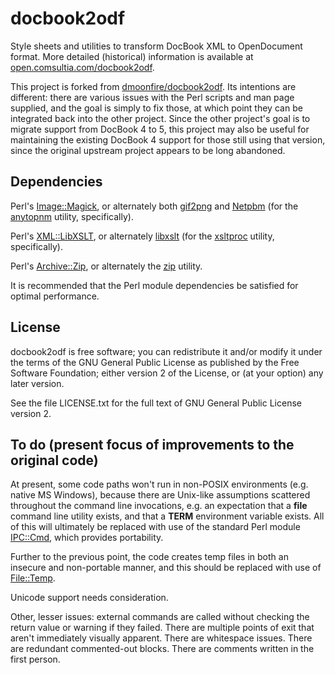 # docbook2odf

Style sheets and utilities to transform DocBook XML to OpenDocument format.
More detailed (historical) information is available at
[open.comsultia.com/docbook2odf](http://open.comsultia.com/docbook2odf).

This project is forked from
[dmoonfire/docbook2odf](https://github.com/dmoonfire/docbook2odf).
Its intentions are different: there are various issues with the Perl
scripts and man page supplied, and the goal is simply to fix those, at
which point they can be integrated back into the other project. Since
the other project's goal is to migrate support from DocBook 4 to 5,
this project may also be useful for maintaining the existing DocBook 4
support for those still using that version, since the original upstream
project appears to be long abandoned.

## Dependencies

Perl's [Image::Magick](https://metacpan.org/pod/Image::Magick), or
alternately both [gif2png](http://www.catb.org/esr/gif2png/) and
[Netpbm](http://netpbm.sourceforge.net/) (for the
[anytopnm](http://netpbm.sourceforge.net/doc/anytopnm.html) utility,
specifically).

Perl's [XML::LibXSLT](https://metacpan.org/pod/XML::LibXSLT), or
alternately [libxslt](http://xmlsoft.org/libxslt/) (for the
[xsltproc](http://xmlsoft.org/libxslt/xsltproc2.html) utility,
specifically).

Perl's [Archive::Zip](https://metacpan.org/pod/Archive::Zip), or
alternately the [zip](http://www.info-zip.org/Zip.html) utility.

It is recommended that the Perl module dependencies be satisfied for
optimal performance.

## License

docbook2odf is free software; you can redistribute it and/or modify it
under the terms of the GNU General Public License as published by the
Free Software Foundation; either version 2 of the License, or (at your
option) any later version.

See the file LICENSE.txt for the full text of GNU General Public License
version 2.

## To do (present focus of improvements to the original code)

At present, some code paths won't run in non-POSIX environments (e.g.
native MS Windows), because there are Unix-like assumptions scattered
throughout the command line invocations, e.g. an expectation that a
**file** command line utility exists, and that a **TERM** environment
variable exists. All of this will ultimately be replaced with use of
the standard Perl module
[IPC::Cmd](http://perldoc.perl.org/IPC/Cmd.html), which provides
portability.

Further to the previous point, the code creates temp files in both an
insecure and non-portable manner, and this should be replaced with use
of [File::Temp](http://perldoc.perl.org/File/Temp.html).

Unicode support needs consideration.

Other, lesser issues: external commands are called without
checking the return value or warning if they failed. There are multiple
points of exit that aren't immediately visually apparent. There are
whitespace issues. There are redundant commented-out blocks. There are
comments written in the first person.
